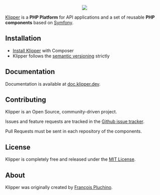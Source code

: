 <p align="center"><a href="https://klipper.dev" target="_blank">
    <img src="https://static.klipper.dev/logo.svg" style="max-width: 300px;">
</a></p>

[Klipper][1] is a **PHP Platform** for API applications and a set of reusable
**PHP components** based on [Symfony][2].

Installation
------------

* [Install Klipper][8] with Composer
* Klipper follows the [semantic versioning][3] strictly

Documentation
-------------

Documentation is available at [doc.klipper.dev][4].

Contributing
------------

Klipper is an Open Source, community-driven project.

Issues and feature requests are tracked in the [Github issue tracker][6].

Pull Requests must be sent in each repository of the components.

License
-------

Klipper is completely free and released under the [MIT License][7].

About
-----

Klipper was originally created by [François Pluchino][5].

[1]: https://klipper.dev
[2]: https://symfony.com
[3]: https://semver.org
[4]: https://doc.klipper.dev
[5]: https://github.com/francoispluchino
[6]: https://github.com/klipperdev/klipper/issues
[7]: LICENSE
[8]: https://doc.klipper.dev/current/setup
